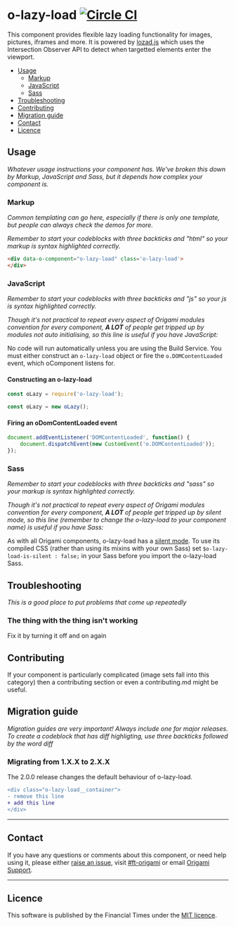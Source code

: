 o-lazy-load [![Circle CI](https://circleci.com/gh/Financial-Times/o-lazy-load/tree/master.svg?style=svg)](https://circleci.com/gh/Financial-Times/o-lazy-load/tree/master)
=================

This component provides flexible lazy loading functionality for images, pictures, iframes and more. It is powered by [lozad.js](https://github.com/ApoorvSaxena/lozad.js) which uses the Intersection Observer API to detect when targetted elements enter the viewport.

- [Usage](#usage)
	- [Markup](#markup)
	- [JavaScript](#javascript)
	- [Sass](#sass)
- [Troubleshooting](#troubleshooting)
- [Contributing](#contributing)
- [Migration guide](#migration-guide)
- [Contact](#contact)
- [Licence](#licence)

## Usage
_Whatever usage instructions your component has. We've broken this down by Markup, JavaScript and Sass, but it depends how complex your component is._

### Markup

_Common templating can go here, especially if there is only one template, but people can always check the demos for more._

_Remember to start your codeblocks with three backticks and "html" so your markup is syntax highlighted correctly._

```html
<div data-o-component="o-lazy-load" class='o-lazy-load'>
</div>
```

### JavaScript
_Remember to start your codeblocks with three backticks and "js" so your js is syntax highlighted correctly._

_Though it's not practical to repeat every aspect of Origami modules convention for every component, **A LOT** of people get tripped up by modules not auto initialising, so this line is useful if you have JavaScript:_

No code will run automatically unless you are using the Build Service.
You must either construct an `o-lazy-load` object or fire the `o.DOMContentLoaded` event, which oComponent listens for.

#### Constructing an o-lazy-load

```js
const oLazy = require('o-lazy-load');

const oLazy = new oLazy();
```

#### Firing an oDomContentLoaded event

```js
document.addEventListener('DOMContentLoaded', function() {
	document.dispatchEvent(new CustomEvent('o.DOMContentLoaded'));
});
```

### Sass
_Remember to start your codeblocks with three backticks and "sass" so your markup is syntax highlighted correctly._

_Though it's not practical to repeat every aspect of Origami modules convention for every component, **A LOT** of people get tripped up by silent mode, so this line (remember to change the o-lazy-load to your component name) is useful if you have Sass:_

As with all Origami components, o-lazy-load has a [silent mode](http://origami.ft.com/docs/syntax/scss/#silent-styles). To use its compiled CSS (rather than using its mixins with your own Sass) set `$o-lazy-load-is-silent : false;` in your Sass before you import the o-lazy-load Sass.

## Troubleshooting
_This is a good place to put problems that come up repeatedly_

### The thing with the thing isn't working
Fix it by turning it off and on again

## Contributing
If your component is particularly complicated (image sets fall into this category) then a contributing section or even a contributing.md might be useful.


## Migration guide
_Migration guides are very important! Always include one for major releases. To create a codeblock that has diff highligting, use three backticks followed by the word diff_

### Migrating from 1.X.X to 2.X.X

The 2.0.0 release changes the default behaviour of o-lazy-load.

```diff
<div class="o-lazy-load__container">
- remove this line
+ add this line
</div>
```

---

## Contact

If you have any questions or comments about this component, or need help using it, please either [raise an issue](https://github.com/Financial-Times/o-lazy-load/issues), visit [#ft-origami](https://financialtimes.slack.com/messages/ft-origami/) or email [Origami Support](mailto:origami-support@ft.com).

----

## Licence

This software is published by the Financial Times under the [MIT licence](http://opensource.org/licenses/MIT).